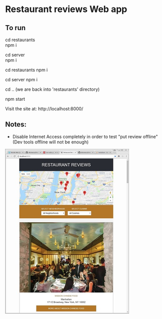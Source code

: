 # Restaurant reviews Web app

## To run 

cd restaurants   
npm i                                

cd server    
npm i 


cd restaurants 
npm i 

cd server 
npm i 


cd .. 
(we are back into 'restaurants' directory)   

npm start

Visit the site at:
 http://localhost:8000/  
 


## Notes:

- Disable Internet Access completely in order to test "put review offline" 
(Dev tools offline will not be enough)


![Restaurant list](/app/screenshots/screen1.jpg?raw=true "Restaurant list")   






